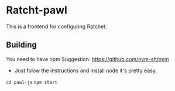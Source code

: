 # Ratcht-pawl

This is a frontend for configuring Ratchet.

## Building

You need to have npm
Suggestion: https://github.com/nvm-sh/nvm
- Just folow the instructions and install node it's pretty easy.

`cd pawl-js`
`npm start`
